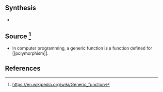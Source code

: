 ## Synthesis
- 
## Source [^1]
- In computer programming, a generic function is a function defined for [[polymorphism]].
## References

[^1]: https://en.wikipedia.org/wiki/Generic_function